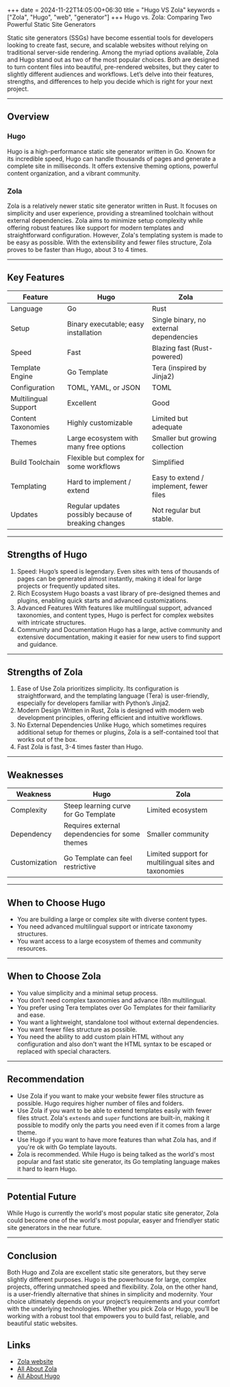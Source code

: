 +++
date = 2024-11-22T14:05:00+06:30
title = "Hugo VS Zola"
keywords = ["Zola", "Hugo", "web", "generator"]
+++
Hugo vs. Zola: Comparing Two Powerful Static Site Generators
<!--more-->
Static site generators (SSGs) have become essential tools for developers looking to create fast, secure, and scalable websites without relying on traditional server-side rendering. Among the myriad options available, Zola and Hugo stand out as two of the most popular choices. Both are designed to turn content files into beautiful, pre-rendered websites, but they cater to slightly different audiences and workflows. Let’s delve into their features, strengths, and differences to help you decide which is right for your next project.

---

## Overview
### Hugo
Hugo is a high-performance static site generator written in Go. Known for its incredible speed, Hugo can handle thousands of pages and generate a complete site in milliseconds. It offers extensive theming options, powerful content organization, and a vibrant community.

### Zola
Zola is a relatively newer static site generator written in Rust. It focuses on simplicity and user experience, providing a streamlined toolchain without external dependencies. Zola aims to minimize setup complexity while offering robust features like support for modern templates and straightforward configuration. However, Zola's templating system is made to be easy as possible. With the extensibility and fewer files structure, Zola proves to be faster than Hugo, about 3 to 4 times.

---

## Key Features
| Feature | Hugo | Zola |
|---|---|---|
| Language | Go| Rust |
| Setup | Binary executable; easy installation | Single binary, no external dependencies |
| Speed | Fast| Blazing fast (Rust-powered) |
| Template Engine | Go Template | Tera (inspired by Jinja2)|
| Configuration | TOML, YAML, or JSON | TOML |
| Multilingual Support | Excellent | Good |
| Content Taxonomies | Highly customizable | Limited but adequate |
| Themes | Large ecosystem with many free options | Smaller but growing collection |
| Build Toolchain | Flexible but complex for some workflows | Simplified |
| Templating | Hard to implement / extend | Easy to extend / implement, fewer files |
| Updates | Regular updates possibly because of breaking changes | Not regular but stable. |
---

## Strengths of Hugo
1. Speed:
	Hugo’s speed is legendary. Even sites with tens of thousands of pages can be generated almost instantly, making it ideal for large projects or frequently updated sites.
2. Rich Ecosystem 
	Hugo boasts a vast library of pre-designed themes and plugins, enabling quick starts and advanced customizations.
3. Advanced Features 
	With features like multilingual support, advanced taxonomies, and content types, Hugo is perfect for complex websites with intricate structures.
4. Community and Documentation 
	Hugo has a large, active community and extensive documentation, making it easier for new users to find support and guidance.

---

## Strengths of Zola
1. Ease of Use 
	Zola prioritizes simplicity. Its configuration is straightforward, and the templating language (Tera) is user-friendly, especially for developers familiar with Python’s Jinja2.
2. Modern Design 
	Written in Rust, Zola is designed with modern web development principles, offering efficient and intuitive workflows.
3. No External Dependencies
	Unlike Hugo, which sometimes requires additional setup for themes or plugins, Zola is a self-contained tool that works out of the box.
4. Fast
	Zola is fast, 3-4 times faster than Hugo.
---

## Weaknesses
| Weakness | Hugo | Zola |
|---|---|---|
| Complexity | Steep learning curve for Go Template | Limited ecosystem |
| Dependency | Requires external dependencies for some themes | Smaller community |
| Customization | Go Template can feel restrictive| Limited support for multilingual sites and taxonomies |

---

## When to Choose Hugo
- You are building a large or complex site with diverse content types.
- You need advanced multilingual support or intricate taxonomy structures.
- You want access to a large ecosystem of themes and community resources.

---

## When to Choose Zola
- You value simplicity and a minimal setup process.
- You don’t need complex taxonomies and advance i18n multilingual.
- You prefer using Tera templates over Go Templates for their familiarity and ease.
- You want a lightweight, standalone tool without external dependencies.
- You want fewer files structure as possible.
- You need the ability to add custom plain HTML without any configuration and also don't want the HTML syntax to be escaped or replaced with special characters.

---

## Recommendation
- Use Zola if you want to make your website fewer files structure as possible. Hugo requires higher number of files and folders.
- Use Zola if you want to be able to extend templates easily with fewer files struct. Zola's `extends` and `super` functions are built-in, making it possible to modify only the parts you need even if it comes from a large theme.
- Use Hugo if you want to have more features than what Zola has, and if you're ok with Go template layouts.
- Zola is recommended. While Hugo is being talked as the world's most popular and fast static site generator, its Go templating language makes it hard to learn Hugo.
---

## Potential Future
While Hugo is currently the world's most popular static site generator, Zola could become one of the world's most popular, easyer and friendlyer static site generators in the near future.

---

## Conclusion
Both Hugo and Zola are excellent static site generators, but they serve slightly different purposes. Hugo is the powerhouse for large, complex projects, offering unmatched speed and flexibility. Zola, on the other hand, is a user-friendly alternative that shines in simplicity and modernity. Your choice ultimately depends on your project’s requirements and your comfort with the underlying technologies. Whether you pick Zola or Hugo, you’ll be working with a robust tool that empowers you to build fast, reliable, and beautiful static websites.

## Links
- [Zola website](https://www.getzola.org/)
- [All About Zola](@/articles/zola-about.md)
- [All About Hugo](@/articles/hugo-about.md)
